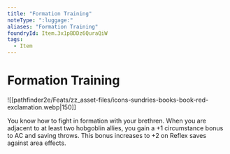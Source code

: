 ```yaml
---
title: "Formation Training"
noteType: ":luggage:"
aliases: "Formation Training"
foundryId: Item.3x1pBDDz6QuraQiW
tags:
  - Item
---
```


# Formation Training
![[pathfinder2e/Feats/zz_asset-files/icons-sundries-books-book-red-exclamation.webp|150]]

You know how to fight in formation with your brethren. When you are adjacent to at least two hobgoblin allies, you gain a +1 circumstance bonus to AC and saving throws. This bonus increases to +2 on Reflex saves against area effects.


